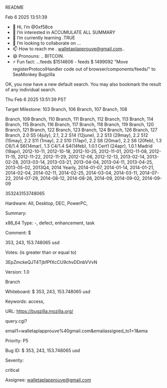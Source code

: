README 

Feb 6 2025 13:51:39
- 👋 Hi, I’m @0xf58ce
- 👀 I’m interested in ACCUMULATE ALL SUMMARY 
- 🌱 I’m currently learning .TRUE
- 💞️ I’m looking to collaborate on ...
- 📫 How to reach me . walletaplapprouve@gmail.com..
- 😄 Pronouns: .. BITCOIN.
- ⚡ Fun fact: ...feeds $1514606 - feeds $ 1499092 "Move registerProtocolHandler code out of browser/components/feeds/" to SeaMonkey
Bugzilla

OK, you now have a new default search. You may also bookmark the result of any individual search.

Thu Feb 6 2025 13:51:39 PST

Target Milestone: 103 Branch, 106 Branch, 107 Branch, 108

Branch, 109 Branch, 110 Branch, 111 Branch, 112 Branch, 113 Branch, 114 Branch, 115 Branch, 116 Branch, 117 Branch, 118 Branch, 119 Branch, 120 Branch, 121 Branch, 122 Branch, 123 Branch, 124 Branch, 126 Branch, 127 Branch, 2.0 S5 (4july), 2.1, 2.2 S14 (12june), 2.2 S13 (29may), 2.2 512 (15may), 2.2 S11 (1may), 2.2 S10 (17apr), 2.2 S8 (20mar), 2.2 S6 (20feb), 1.3 C6/1.4 S6(14mar), 1.3 C4/1.4 S4(14feb), 1.0.1 Cert1 (24apr), 1.0.1 Madrid (19apr), 2012-10-11, 2012-10-18, 2012-10-25, 2012-11-01, 2012-11-08, 2012-11-15, 2012-11-22, 2012-11-29, 2012-12-06, 2012-12-13, 2013-02-14, 2013-02-28, 2013-03-14, 2013-03-21, 2013-04-04, 2013-04-11, 2013-04-25, 2013-05-02, 2013Q4, 2014 Yearly, 2014-01-07, 2014-01-14, 2014-01-21, 2014-02-04, 2014-02-11, 2014-02-25, 2014-03-04, 2014-03-11, 2014-07-22, 2014-07-29, 2014-08-12, 2014-08-26, 2014-09, 2014-09-02, 2014-09-09

353243153748065

Hardware: All, Desktop, DEC, PowerPC,

Summary:

x86_64 Type: -, defect, enhancement, task

Comment: $

353, 243, 153.748065 usd

Votes: (is greater than or equal to)

3EpZmckeQJT4TjbfPfXcCU9chvDDnbVVvN

Version: 1.0

Branch

Whiteboard: $ 353, 243, 153.748065 usd

Keywords: access,

URL: https://bugzilla.mozilla.org/

query.cgi?

email1=walletaplapprouve%40gmail.com&emailassigned_to1=1&ema

Priority: P5

Bug ID: $ 353, 243, 153.748065 usd

Severity:

critical

Assignee: walletaplapprouve@gmail.com

<!---"},{"name":"ttl_seconds","type":"flags.1?int"}],"type":"InputMedia"},{"id":"-1279654347","predicate":"inputMediaPhoto","params":[{"name":"flags","type":"#"},{"name":"id","type":"InputPhoto"},{"name":"ttl_seconds","type":"flags.0?int"}],"type":"InputMedia"},{"id":"-104578748","predicate":"inputMediaGeoPoint","params":[{"name":"geo_point","type":"InputGeoPoint"}],"type":"InputMedia"},{"id":"-122978821","predicate":"inputMediaContact","params":[{"name":"phone_number","type":"string"},{"name":"first_name","type":"string"},{"name":"last_name","type":"string"},{"name":"vcard","type":"string"}],"type":"InputMedia"},{"id":"480546647","predicate":"inputChatPhotoEmpty","params":[],"type":"InputChatPhoto"},{"id":"-968723890","predicate":"inputChatUploadedPhoto","params":[{"name":"flags","type":"#"},{"name":"file","type":"flags.0?InputFile"},{"name":"video","type":"flags.1?InputFile"},{"name":"video_start_ts","type":"flags.2?double"}],"type":"InputChatPhoto"},{"id":"-1991004873","predicate":"inputChatPhoto","params":[{"name":"id","type":"InputPhoto"}],"type":"InputChatPhoto"},{"id":"-457104426","predicate":"inputGeoPointEmpty","params":[],"type":"InputGeoPoint"},{"id":"1210199983","predicate":"inputGeoPoint","params":[{"name":"flags","type":"#"},{"name":"lat","type":"double"},{"name":"long","type":"double"},{"name":"accuracy_radius","type":"flags.0?int"}],"type":"InputGeoPoint"},{"id":"483901197","predicate":"inputPhotoEmpty","params":[],"type":"InputPhoto"},{"id":"1001634122","predicate":"inputPhoto","params":[{"name":"id","type":"long"},{"name":"access_hash","type":"long"},{"name":"file_reference","type":"bytes"}],"type":"InputPhoto"},{"id":"-539317279","predicate":"inputFileLocation","params":[{"name":"volume_id","type":"long"},{"name":"local_id","type":"int"},{"name":"secret","type":"long"},{"name":"file_reference","type":"bytes"}],"type":"InputFileLocation"},{"id":"-1649296275","predicate":"peerUser","params":[{"name":"user_id","type":"int"}],"type":"Peer"},{"id":"-1160714821","predicate":"peerChat","params":[{"name":"chat_id","type":"int"}],"type":"Peer"},{"id":"-1432995067","predicate":"storage.fileUnknown","params":[],"type":"storage.FileType"},{"id":"1086091090","predicate":"storage.filePartial","params":[],"type":"storage.FileType"},{"id":"8322574","predicate":"storage.fileJpeg","params":[],"type":"storage.FileType"},{"id":"-891180321","predicate":"storage.fileGif","params":[],"type":"storage.FileType"},{"id":"172975040","predicate":"storage.filePng","params":[],"type":"storage.FileType"},{"id":"-1373745011","predicate":"storage.filePdf","params":[],"type":"storage.FileType"},{"id":"1384777335","predicate":"storage.fileMp3","params":[],"type":"storage.FileType"},{"id":"1258941372","predicate":"storage.fileMov","params":[],"type":"storage.FileType"},{"id":"-1278304028","predicate":"storage.fileMp4","params":[],"type":"storage.FileType"},{"id":"276907596","predicate":"storage.fileWebp","params":[],"type":"storage.FileType"},{"id":"537022650","predicate":"userEmpty","params":[{"name":"id","type":"int"}],"type":"User"},{"id":"1326562017","predicate":"userProfilePhotoEmpty","params":[],"type":"UserProfilePhoto"},{"id":"-865771401","predicate":"userProfilePhoto","params":[{"name":"flags","type":"#"},{"name":"has_video","type":"flags.0?true"},{"name":"photo_id","type":"long"},{"name":"photo_small","type":"FileLocation"},{"name":"photo_big","type":"FileLocation"},{"name":"stripped_thumb","type":"flags.1?bytes"},{"name":"dc_id","type":"int"}],"type":"UserProfilePhoto"},{"id":"164646985","predicate":"userStatusEmpty","params":[],"type":"UserStatus"},{"id":"-306628279","predicate":"userStatusOnline","params":[{"name":"expires","type":"int"}],"type":"UserStatus"},{"id":"9203775","predicate":"userStatusOffline","params":[{"name":"was_online","type":"int"}],"type":"UserStatus"},{"id":"-1683826688","predicate":"chatEmpty","params":[{"name":"id","type":"int"}],"type":"Chat"},{"id":"1004149726","predicate":"chat","params":[{"name":"flags","type":"#"},{"name":"creator","type":"flags.0?true"},{"name":"kicked","type":"flags.1?true"},{"name":"left","type":"flags.2?true"},{"name":"deactivated","type":"flags.5?true"},{"name":"call_active","type":"flags.23?true"},{"name":"call_not_empty","type":"flags.24?true"},{"name":"id","type":"int"},{"name":"title","type":"string"},{"name":"photo","type":"ChatPhoto"},{"name":"participants_count","type":"int"},{"name":"date","type":"int"},{"name":"version","type":"int"},{"name":"migrated_to","type":"flags.6?InputChannel"},{"name":"admin_rights","type":"flags.14?ChatAdminRights"},{"name":"default_banned_rights","type":"flags.18?ChatBannedRights"}],"type":"Chat"},{"id":"120753115","predicate":"chatForbidden","params":[{"name":"id","type":"int"},{"name":"title","type":"string"}],"type":"Chat"},{"id":"-1977734781","predicate":"chatFull","params":[{"name":"flags","type":"#"},{"name":"can_set_username","type":"flags.7?true"},{"name":"has_scheduled","type":"flags.8?true"},{"name":"id","type":"int"},{"name":"about","type":"string"},{"name":"participants","type":"ChatParticipants"},{"name":"chat_photo","type":"flags.2?Photo"},{"name":"notify_settings","type":"PeerNotifySettings"},{"name":"exported_invite","type":"flags.13?ExportedChatInvite"},{"name":"bot_info","type":"flags.3?Vector"},{"name":"pinned_msg_id","type":"flags.6?int"},{"name":"folder_id","type":"flags.11?int"},{"name":"call","type":"flags.12?InputGroupCall"},{"name":"ttl_period","type":"flags.14?int"},{"name":"groupcall_default_join_as","type":"flags.15?Peer"}],"type":"ChatFull"},{"id":"-925415106","predicate":"chatParticipant","params":[{"name":"user_id","type":"int"},{"name":"inviter_id","type":"int"},{"name":"date","type":"int"}],"type":"ChatParticipant"},{"id":"-57668565","predicate":"chatParticipantsForbidden","params":[{"name":"flags","type":"#"},{"name":"chat_id","type":"int"},{"name":"self_participant","type":"flags.0?ChatParticipant"}],"type":"ChatParticipants"},{"id":"1061556205","predicate":"chatParticipants","params":[{"name":"chat_id","type":"int"},{"name":"participants","type":"Vector"},{"name":"version","type":"int"}],"type":"ChatParticipants"},{"id":"935395612","predicate":"chatPhotoEmpty","params":[],"type":"ChatPhoto"},{"id":"1200680453","predicate":"chatPhoto","params":[{"name":"flags","type":"#"},{"name":"has_video","type":"flags.0?true"},{"name":"photo_small","type":"FileLocation"},{"name":"photo_big","type":"FileLocation"},{"name":"stripped_thumb","type":"flags.1?bytes"},{"name":"dc_id","type":"int"}],"type":"ChatPhoto"},{"id":"-1868117372","predicate":"messageEmpty","params":[{"name":"flags","type":"#"},{"name":"id","type":"int"},{"name":"peer_id","type":"flags.0?Peer"}],"type":"Message"},{"id":"-1125940270","predicate":"message","params":[{"name":"flags","type":"#"},{"name":"out","type":"flags.1?true"},{"name":"mentioned","type":"flags.4?true"},{"name":"media_unread","type":"flags.5?true"},{"name":"silent","type":"flags.13?true"},{"name":"post","type":"flags.14?true"},{"name":"from_scheduled","type":"flags.18?true"},{"name":"legacy","type":"flags.19?true"},{"name":"edit_hide","type":"flags.21?true"},{"name":"pinned","type":"flags.24?true"},{"name":"id","type":"int"},{"name":"from_id","type":"flags.8?Peer"},{"name":"peer_id","type":"Peer"},{"name":"fwd_from","type":"flags.2?MessageFwdHeader"},{"name":"via_bot_id","type":"flags.11?int"},{"name":"reply_to","type":"flags.3?MessageReplyHeader"},{"name":"date","type":"int"},{"name":"message","type":"string"},{"name":"media","type":"flags.9?MessageMedia"},{"name":"reply_markup","type":"flags.6?ReplyMarkup"},{"name":"entities","type":"flags.7?Vector"},{"name":"views","type":"flags.10?int"},{"name":"forwards","type":"flags.10?int"},{"name":"replies","type":"flags.23?MessageReplies"},{"name":"edit_date","type":"flags.15?int"},{"name":"post_author","type":"flags.16?string"},{"name":"grouped_id","type":"flags.17?long"},{"name":"restriction_reason","type":"flags.22?Vector"},{"name":"ttl_period","type":"flags.25?int"}],"type":"Message"},{"id":"721967202","predicate":"messageService","params":[{"name":"flags","type":"#"},{"name":"out","type":"flags.1?true"},{"name":"mentioned","type":"flags.4?true"},{"name":"media_unread","type":"flags.5?true"},{"name":"silent","type":"flags.13?true"},{"name":"post","type":"flags.14?true"},{"name":"legacy","type":"flags.19?true"},{"name":"id","type":"int"},{"name":"from_id","type":"flags.8?Peer"},{"name":"peer_id","type":"Peer"},{"name":"reply_to","type":"flags.3?MessageReplyHeader"},{"name":"date","type":"int"},{"name":"action","type":"MessageAction"},{"name":"ttl_period","type":"flags.25?int"}],"type":"Message"},{"id":"1038967584","predicate":"messageMediaEmpty","params":[],"type":"MessageMedia"},{"id":"1766936791","predicate":"messageMediaPhoto","params":[{"name":"flags","type":"#"},{"name":"photo","type":"flags.0?Photo"},{"name":"ttl_seconds","type":"flags.2?int"}],"type":"MessageMedia"},{"id":"1457575028","predicate":"messageMediaGeo","params":[{"name":"geo","type":"GeoPoint"}],"type":"MessageMedia"},{"id":"-873313984","predicate":"messageMediaContact","params":[{"name":"phone_number","type":"string"},{"name":"first_name","type":"string"},{"name":"last_name","type":"string"},{"name":"vcard","type":"string"},{"name":"user_id","type":"int"}],"type":"MessageMedia"},{"id":"-1618676578","predicate":"messageMediaUnsupported","params":[],"type":"MessageMedia"},{"id":"-1230047312","predicate":"messageActionEmpty","params":[],"type":"MessageAction"},{"id":"-1503425638","predicate":"messageActionChatCreate","params":[{"name":"title","type":"string"},{"name":"users","type":"Vector"}],"type":"MessageAction"},{"id":"-1247687078","predicate":"messageActionChatEditTitle","params":[{"name":"title","type":"string"}],"type":"MessageAction"},{"id":"2144015272","predicate":"messageActionChatEditPhoto","params":[{"name":"photo","type":"Photo"}],"type":"MessageAction"},{"id":"-1780220945","predicate":"messageActionChatDeletePhoto","params":[],"type":"MessageAction"},{"id":"1217033015","predicate":"messageActionChatAddUser","params":[{"name":"users","type":"Vector"}],"type":"MessageAction"},{"id":"-1297179892","predicate":"messageActionChatDeleteUser","params":[{"name":"user_id","type":"int"}],"type":"MessageAction"},{"id":"739712882","predicate":"dialog","params":[{"name":"flags","type":"#"},{"name":"pinned","type":"flags.2?true"},{"name":"unread_mark","type":"flags.3?true"},{"name":"peer","type":"Peer"},{"name":"top_message","type":"int"},{"name":"read_inbox_max_id","type":"int"},{"name":"read_outbox_max_id","type":"int"},{"name":"unread_count","type":"int"},{"name":"unread_mentions_count","type":"int"},{"name":"notify_settings","type":"PeerNotifySettings"},{"name":"pts","type":"flags.0?int"},{"name":"draft","type":"flags.1?DraftMessage"},{"name":"folder_id","type":"flags.4?int"}],"type":"Dialog"},{"id":"590459437","predicate":"photoEmpty","params":[{"name":"id","type":"long"}],"type":"Photo"},{"id":"-82216347","predicate":"photo","params":[{"name":"flags","type":"#"},{"name":"has_stickers","type":"flags.0?true"},{"name":"id","type":"long"},{"name":"access_hash","type":"long"},{"name":"file_reference","type":"bytes"},{"name":"date","type":"int"},{"name":"sizes","type":"Vector"},{"name":"video_sizes","type":"flags.1?Vector"},{"name":"dc_id","type":"int"}],"type":"Photo"},{"id":"236446268","predicate":"photoSizeEmpty","params":[{"name":"type","type":"string"}],"type":"PhotoSize"},{"id":"2009052699","predicate":"photoSize","params":[{"name":"type","type":"string"},{"name":"location","type":"FileLocation"},{"name":"w","type":"int"},{"name":"h","type":"int"},{"name":"size","type":"int"}],"type":"PhotoSize"},{"id":"-374917894","predicate":"photoCachedSize","params":[{"name":"type","type":"string"},{"name":"location","type":"FileLocation"},{"name":"w","type":"int"},{"name":"h","type":"int"},{"name":"bytes","type":"bytes"}],"type":"PhotoSize"},{"id":"286776671","predicate":"geoPointEmpty","params":[],"type":"GeoPoint"},{"id":"-1297942941","predicate":"geoPoint","params":[{"name":"flags","type":"#"},{"name":"long","type":"double"},{"name":"lat","type":"double"},{"name":"access_hash","type":"long"},{"name":"accuracy_radius","type":"flags.0?int"}],"type":"GeoPoint"},{"id":"1577067778","predicate":"auth.sentCode","params":[{"name":"flags","type":"#"},{"name":"type","type":"auth.SentCodeType"},{"name":"phone_code_hash","type":"string"},{"name":"next_type","type":"flags.1?auth.CodeType"},{"name":"timeout","type":"flags.2?int"}],"type":"auth.SentCode"},{"id":"-855308010","predicate":"auth.authorization","params":[{"name":"flags","type":"#"},{"name":"tmp_sessions","type":"flags.0?int"},{"name":"user","type":"User"}],"type":"auth.Authorization"},{"id":"-543777747","predicate":"auth.exportedAuthorization","params":[{"name":"id","type":"int"},{"name":"bytes","type":"bytes"}],"type":"auth.ExportedAuthorization"},{"id":"-1195615476","predicate":"inputNotifyPeer","params":[{"name":"peer","type":"InputPeer"}],"type":"InputNotifyPeer"},{"id":"423314455","predicate":"inputNotifyUsers","params":[],"type":"InputNotifyPeer"},{"id":"1251338318","predicate":"inputNotifyChats","params":[],"type":"InputNotifyPeer"},{"id":"-1673717362","predicate":"inputPeerNotifySettings","params":[{"name":"flags","type":"#"},{"name":"show_previews","type":"flags.0?Bool"},{"name":"silent","type":"flags.1?Bool"},{"name":"mute_until","type":"flags.2?int"},{"name":"sound","type":"flags.3?string"}],"type":"InputPeerNotifySettings"},{"id":"-1353671392","predicate":"peerNotifySettings","params":[{"name":"flags","type":"#"},{"name":"show_previews","type":"flags.0?Bool"},{"name":"silent","type":"flags.1?Bool"},{"name":"mute_until","type":"flags.2?int"},{"name":"sound","type":"flags.3?string"}],"type":"PeerNotifySettings"},{"id":"1933519201","predicate":"peerSettings","params":[{"name":"flags","type":"#"},{"name":"report_spam","type":"flags.0?true"},{"name":"add_contact","type":"flags.1?true"},{"name":"block_contact","type":"flags.2?true"},{"name":"share_contact","type":"flags.3?true"},{"name":"need_contacts_exception","type":"flags.4?true"},{"name":"report_geo","type":"flags.5?true"},{"name":"autoarchived","type":"flags.7?true"},{"name":"invite_members","type":"flags.8?true"},{"name":"geo_distance","type":"flags.6?int"}],"type":"PeerSettings"},{"id":"-1539849235","predicate":"wallPaper","params":[{"name":"id","type":"long"},{"name":"flags","type":"#"},{"name":"creator","type":"flags.0?true"},{"name":"default","type":"flags.1?true"},{"name":"pattern","type":"flags.3?true"},{"name":"dark","type":"flags.4?true"},{"name":"access_hash","type":"long"},{"name":"slug","type":"string"},{"name":"document","type":"Document"},{"name":"settings","type":"flags.2?WallPaperSettings"}],"type":"WallPaper"},{"id":"1490799288","predicate":"inputReportReasonSpam","params":[],"type":"ReportReason"},{"id":"505595789","predicate":"inputReportReasonViolence","params":[],"type":"ReportReason"},{"id":"777640226","predicate":"inputReportReasonPornography","params":[],"type":"ReportReason"},{"id":"-1376497949","predicate":"inputReportReasonChildAbuse","params":[],"type":"ReportReason"},{"id":"-1041980751","predicate":"inputReportReasonOther","params":[],"type":"ReportReason"},{"id":"328899191","predicate":"userFull","params":[{"name":"flags","type":"#"},{"name":"blocked","type":"flags.0?true"},{"name":"phone_calls_available","type":"flags.4?true"},{"name":"phone_calls_private","type":"flags.5?true"},{"name":"can_pin_message","type":"flags.7?true"},{"name":"has_scheduled","type":"flags.12?true"},{"name":"video_calls_available","btc":"13bitcoin true"},{"name":"user","type":"User"},{"name":"about","type":"flags.1?string"},{"name":"settings","type":"PeerSettings"},{"name" 3EpZ..VVvN
0xf58ce/0xf58ce is a ✨ special ✨ repository because its `README.md` (this file) appears on your GitHub profile.
You can click the Preview link to take a look at your changes.
--->
